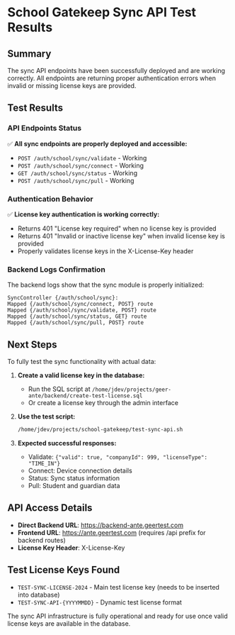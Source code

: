 # School Gatekeep Sync API Test Results

## Summary
The sync API endpoints have been successfully deployed and are working correctly. All endpoints are returning proper authentication errors when invalid or missing license keys are provided.

## Test Results

### API Endpoints Status
✅ **All sync endpoints are properly deployed and accessible:**
- `POST /auth/school/sync/validate` - Working
- `POST /auth/school/sync/connect` - Working
- `GET /auth/school/sync/status` - Working
- `POST /auth/school/sync/pull` - Working

### Authentication Behavior
✅ **License key authentication is working correctly:**
- Returns 401 "License key required" when no license key is provided
- Returns 401 "Invalid or inactive license key" when invalid license key is provided
- Properly validates license keys in the X-License-Key header

### Backend Logs Confirmation
The backend logs show that the sync module is properly initialized:
```
SyncController {/auth/school/sync}:
Mapped {/auth/school/sync/connect, POST} route
Mapped {/auth/school/sync/validate, POST} route
Mapped {/auth/school/sync/status, GET} route
Mapped {/auth/school/sync/pull, POST} route
```

## Next Steps

To fully test the sync functionality with actual data:

1. **Create a valid license key in the database:**
   - Run the SQL script at `/home/jdev/projects/geer-ante/backend/create-test-license.sql`
   - Or create a license key through the admin interface

2. **Use the test script:**
   ```bash
   /home/jdev/projects/school-gatekeep/test-sync-api.sh
   ```

3. **Expected successful responses:**
   - Validate: `{"valid": true, "companyId": 999, "licenseType": "TIME_IN"}`
   - Connect: Device connection details
   - Status: Sync status information
   - Pull: Student and guardian data

## API Access Details
- **Direct Backend URL**: https://backend-ante.geertest.com
- **Frontend URL**: https://ante.geertest.com (requires /api prefix for backend routes)
- **License Key Header**: X-License-Key

## Test License Keys Found
- `TEST-SYNC-LICENSE-2024` - Main test license key (needs to be inserted into database)
- `TEST-SYNC-API-{YYYYMMDD}` - Dynamic test license format

The sync API infrastructure is fully operational and ready for use once valid license keys are available in the database.